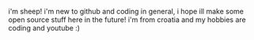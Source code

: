 i'm sheep! i'm new to github and coding in general, i hope ill make some open source stuff here in the future!
i'm from croatia and my hobbies are coding and youtube
:)
